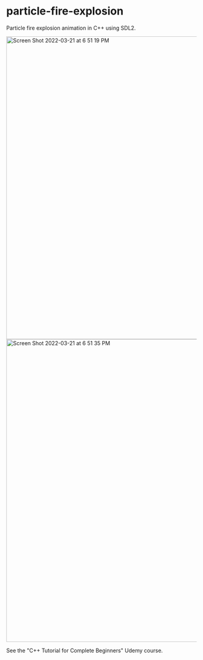 # particle-fire-explosion
Particle fire explosion animation in C++ using SDL2.

<img width="800" alt="Screen Shot 2022-03-21 at 6 51 19 PM" src="https://user-images.githubusercontent.com/62244020/159316281-d499d998-6adf-419a-9a07-cd067a994454.png"><img width="800" alt="Screen Shot 2022-03-21 at 6 51 35 PM" src="https://user-images.githubusercontent.com/62244020/159316468-7a3ccccf-f1d7-48c4-a157-f5c331bcd74a.png">

See the "C++ Tutorial for Complete Beginners" Udemy course.
